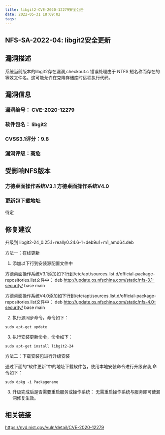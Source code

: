```yaml
---
title: libgit2-CVE-2020-12279安全公告
date: 2022-05-31 18:09:02
tags:
---
```


## NFS-SA-2022-04: libgit2安全更新

## 漏洞描述

系统当前版本的libgit2存在漏洞,checkout.c 错误处理由于 NTFS 短名称而存在的等效文件名。这可能允许在克隆存储库时远程执行代码。

## 漏洞信息

###    漏洞编号： CVE-2020-12279

###    软件包名： libgit2

###    CVSS3.1评分：9.8

###    漏洞评级：高危

## 受影响NFS版本

###    方德桌面操作系统V3.1   方德桌面操作系统V4.0

### 更新包下载地址

待定

## 修复建议

升级到 libgit2-24_0.25.1+really0.24.6-1+deb9u1+m1_amd64.deb

方法一：在线更新

1. 添加以下行到安装源配置文件中

方德桌面操作系统V3.1添加如下行到/etc/apt/sources.list.d/official-package-repositories.list文件中：
deb http://update.os.nfschina.com/static/nfs-3.1-security/ base main

方德桌面操作系统V4.0添加如下行到/etc/apt/sources.list.d/official-package-repositories.list文件中：
deb http://update.os.nfschina.com/static/nfs-4.0-security/ base main



2. 执行源同步命令，命令如下：

```
sudo apt-get update
```

3. 执行安装更新命令，命令如下：

```
sudo apt-get install libgit2-24
```

方法二：下载安装包进行升级安装

通过下面的“软件更新”中的地址下载软件包，使用本地安装命令进行升级安装,命令如下：

```
sudo dpkg -i Packagename
```

3. 升级完成后是否需要重启服务或操作系统：
   无需重启操作系统与服务即可使漏洞修复生效。

## 相关链接

https://nvd.nist.gov/vuln/detail/CVE-2020-12279
